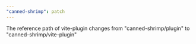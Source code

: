 ```yaml
---
"canned-shrimp": patch
---
```


The reference path of vite-plugin changes from "canned-shrimp/plugin" to "canned-shrimp/vite-plugin"
